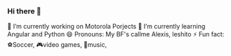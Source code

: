 ### Hi there 👋

🔭 I’m currently working on Motorola Porjects
🌱 I’m currently learning Angular and Python
😄 Pronouns: My BF's callme Alexis, leshito
⚡ Fun fact: ⚽Soccer, 🎮video games, 🎵music,  

<!--
**Xavier936/Xavier936** is a ✨ _special_ ✨ repository because its `README.md` (this file) appears on your GitHub profile.

Here are some ideas to get you started:


- 👯 I’m looking to collaborate on ...
- 🤔 I’m looking for help with ...
- 💬 Ask me about ...
- 📫 How to reach me: ...


-->
